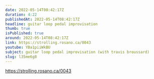 ```yaml
---
date: 2022-05-14T08:42:17Z
duration: 4:22
publishedAt: 2022-05-14T08:42:17Z
headline: guitar loop pedal improvisation
thumb: true
isPublished: true
around: 2022-05-14T08:42:17Z
link: https://strolling.rosano.ca/0043
youtube: YBa1piiWkBU
subject: guitar loop pedal improvisation (with travis broussard)
slug: l35me6g8
---
```

https://strolling.rosano.ca/0043
